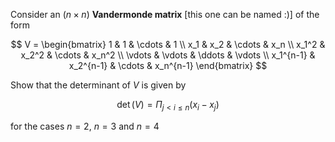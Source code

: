 Consider an $(n \times n)$ **Vandermonde matrix** [this one can be named :)] of the form

$$
V =
\begin{bmatrix}
1 & 1 & \cdots & 1 \\
x_1 & x_2 & \cdots & x_n \\
x_1^2 & x_2^2 & \cdots & x_n^2 \\
\vdots & \vdots & \ddots & \vdots \\
x_1^{n-1} & x_2^{n-1} & \cdots & x_n^{n-1}
\end{bmatrix}
$$

Show that the determinant of $V$ is given by

$$
\det(V) = \Pi_{j<i \leqslant n}(x_i-x_j)
$$

for the cases $n=2$, $n=3$ and  $n=4$
